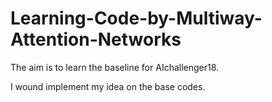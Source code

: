 # Learning-Code-by-Multiway-Attention-Networks

The aim is to learn the baseline for AIchallenger18.

I wound implement my idea on the base codes.
